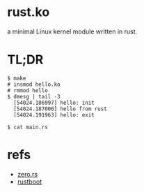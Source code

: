 # rust.ko

a minimal Linux kernel module written in rust.

# TL;DR

    $ make
    # insmod hello.ko
    # rmmod hello
    $ dmesg | tail -3
      [54024.186997] hello: init
      [54024.187000] hello from rust
      [54024.191963] hello: exit

    $ cat main.rs
    
# refs
 - [zero.rs](https://github.com/pcwalton/zero.rs.git)
 - [rustboot](https://github.com/charliesome/rustboot.git)